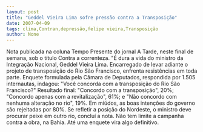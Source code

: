 ```yaml
---
layout: post
title: "Geddel Vieira Lima sofre pressão contra a Transposição"
date: 2007-04-09
tags: clima,Contran,depressão,felipe vieira,Transposição
author: None
---
```

Nota publicada na coluna Tempo Presente do jornal A Tarde, neste final de semana, sob o título Contra a correnteza. 
\"É dura a vida do ministro da Integração Nacional, Geddel Vieira Lima.
Encarregado de levar adiante o projeto de transposição do Rio São Francisco, enfrenta resistências em toda parte. 
Enquete formulada pela Câmara de Deputados, respondida por 1.505 internautas, indagou: \"Você concorda com a transposição do Rio São Francisco?\" 
Resultado final: \"Concordo com a transposição\", 20%; \"Concordo apenas com a revitalização\", 61%; e \"Não concordo com nenhuma alteração no rio\", 19%.
Em miúdos, as boas intenções do governo são rejeitadas por 80%. 
Se refletir a posição do Nordeste, o ministro deve procurar peixe em outro rio, concluí a nota. 
Não tem limite a campanha contra a obra, na Bahia. Até uma enquete vira algo definitivo. 